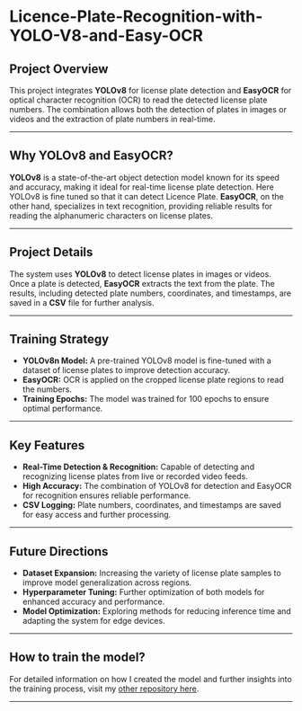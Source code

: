 # **Licence-Plate-Recognition-with-YOLO-V8-and-Easy-OCR**

## **Project Overview**  
This project integrates **YOLOv8** for license plate detection and **EasyOCR** for optical character recognition (OCR) to read the detected license plate numbers. The combination allows both the detection of plates in images or videos and the extraction of plate numbers in real-time.

---

## **Why YOLOv8 and EasyOCR?**  
**YOLOv8** is a state-of-the-art object detection model known for its speed and accuracy, making it ideal for real-time license plate detection. Here YOLOv8 is fine tuned so that it can detect Licence Plate. **EasyOCR**, on the other hand, specializes in text recognition, providing reliable results for reading the alphanumeric characters on license plates.

---

## **Project Details**  
The system uses **YOLOv8** to detect license plates in images or videos. Once a plate is detected, **EasyOCR** extracts the text from the plate. The results, including detected plate numbers, coordinates, and timestamps, are saved in a **CSV** file for further analysis.

---

## **Training Strategy**  
- **YOLOv8n Model:** A pre-trained YOLOv8 model is fine-tuned with a dataset of license plates to improve detection accuracy.  
- **EasyOCR:** OCR is applied on the cropped license plate regions to read the numbers.  
- **Training Epochs:** The model was trained for 100 epochs to ensure optimal performance.

---

## **Key Features**  
- **Real-Time Detection & Recognition:** Capable of detecting and recognizing license plates from live or recorded video feeds.  
- **High Accuracy:** The combination of YOLOv8 for detection and EasyOCR for recognition ensures reliable performance.  
- **CSV Logging:** Plate numbers, coordinates, and timestamps are saved for easy access and further processing.  

---

## **Future Directions**  
- **Dataset Expansion:** Increasing the variety of license plate samples to improve model generalization across regions.  
- **Hyperparameter Tuning:** Further optimization of both models for enhanced accuracy and performance.  
- **Model Optimization:** Exploring methods for reducing inference time and adapting the system for edge devices.  

---
## **How to train the model?**  
For detailed information on how I created the model and further insights into the training process, visit my [other repository here](https://github.com/Sourudra/Fine-tuning-YOLOv8-for-Licence-Plate-Detection).


---
